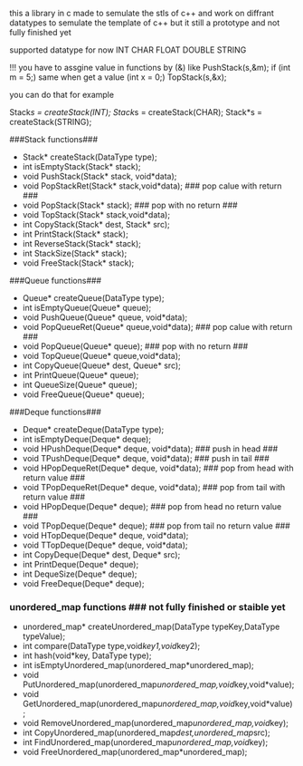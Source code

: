 this a library in c made to semulate the stls of c++ and work on diffrant datatypes to semulate the template of c++ but it still a prototype and not fully finished yet

supported datatype for now INT CHAR FLOAT DOUBLE STRING

!!! you have to assgine value in functions by (&) like  PushStack(s,&m);  if (int m = 5;) same when get a value (int x = 0;) TopStack(s,&x);

you can do that for example

Stack*s = createStack(INT);
Stack*s = createStack(CHAR);
Stack*s = createStack(STRING);

###Stack functions###

+ Stack* createStack(DataType type);   
+ int isEmptyStack(Stack* stack);
+ void PushStack(Stack* stack, void*data);
+ void PopStackRet(Stack* stack,void*data);  ### pop calue with return ###
+ void PopStack(Stack* stack);  ### pop with no return ###
+ void TopStack(Stack* stack,void*data);
+ int CopyStack(Stack* dest, Stack* src);
+ int PrintStack(Stack* stack);
+ int ReverseStack(Stack* stack);
+ int StackSize(Stack* stack);
+ void FreeStack(Stack* stack);


###Queue functions###

+ Queue* createQueue(DataType type);
+ int isEmptyQueue(Queue* queue);
+ void PushQueue(Queue* queue, void*data);
+ void PopQueueRet(Queue* queue,void*data);  ### pop calue with return ###
+ void PopQueue(Queue* queue);  ### pop with no return ###
+ void TopQueue(Queue* queue,void*data);
+ int CopyQueue(Queue* dest, Queue* src);
+ int PrintQueue(Queue* queue);
+ int QueueSize(Queue* queue);
+ void FreeQueue(Queue* queue);

###Deque functions###

+ Deque* createDeque(DataType type);
+ int isEmptyDeque(Deque* deque);
+ void HPushDeque(Deque* deque, void*data);  ### push in head ###
+ void TPushDeque(Deque* deque, void*data);  ### push in tail ###
+ void HPopDequeRet(Deque* deque, void*data);  ### pop from head with return value ###
+ void TPopDequeRet(Deque* deque, void*data);  ### pop from tail with return value ###
+ void HPopDeque(Deque* deque);  ### pop from head no return value ###
+ void TPopDeque(Deque* deque);   ### pop from tail no return value ###
+ void HTopDeque(Deque* deque, void*data);
+ void TTopDeque(Deque* deque, void*data);
+ int CopyDeque(Deque* dest, Deque* src);
+ int PrintDeque(Deque* deque);
+ int DequeSize(Deque* deque);
+ void FreeDeque(Deque* deque);

### unordered_map functions ###    not fully finished or staible yet

+ unordered_map* createUnordered_map(DataType typeKey,DataType typeValue);
+ int compare(DataType type,void*key1,void*key2);
+ int hash(void*key, DataType type);
+ int isEmptyUnordered_map(unordered_map*unordered_map);
+ void PutUnordered_map(unordered_map*unordered_map,void*key,void*value);
+ void GetUnordered_map(unordered_map*unordered_map,void*key,void*value);
+ void RemoveUnordered_map(unordered_map*unordered_map,void*key);    
+ int CopyUnordered_map(unordered_map*dest,unordered_map*src);
+ int FindUnordered_map(unordered_map*unordered_map,void*key);
+ void FreeUnordered_map(unordered_map*unordered_map);
